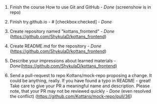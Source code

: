 1. Finish the course How to use Git and GitHub - *Done* (screenshow is in repo)

2. Finish try.github.io - # [checkbox:checked] - *Done*

3. Create repository named "kottans_frontend" - *Done* (https://github.com/ShykulaD/kottans_frontend)

4. Create README.md for the repository - *Done* (https://github.com/ShykulaD/kottans_frontend)

5. Describe your impressions about learned materials - *Done*(https://github.com/ShykulaD/kottans_frontend)

6. Send a pull-request to repo Kottans/mock-repo proposing a change. It could be anything, really. If you have found a typo in README - great! Take care to give your PR a meaningful name and description. Please note, that your PR may not be reviewed quickly - *Done* (even resolved the conflict) (https://github.com/Kottans/mock-repo/pull/36)